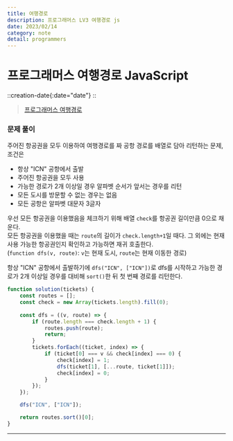 ```yaml
---
title: 여행경로
description: 프로그래머스 LV3 여행경로 js
date: 2023/02/14
category: note
detail: programmers
---
```


# 프로그래머스 여행경로 JavaScript
::creation-date{:date="date"}
::

> <a href="https://school.programmers.co.kr/learn/courses/30/lessons/43164?language=javascript" target="_blank" class="font-bold">프로그래머스 여행경로</a>

### 문제 풀이
주어진 항공권을 모두 이용하여 여행경로를 짜 공항 경로를 배열로 담아 리턴하는 문제, 조건은
- 항상 "ICN" 공항에서 출발
- 주어진 항공권을 모두 사용
- 가능한 경로가 2개 이상일 경우 알파벳 순서가 앞서는 경우를 리턴
- 모든 도시를 방문할 수 없는 경우는 없음
- 모든 공항은 알파벳 대문자 3글자  

우선 모든 항공권을 이용했음을 체크하기 위해 배열 `check`를 항공권 길이만큼 0으로 채운다.  
모든 항공권을 이용했을 때는 `route`의 길이가 `check.length+1`일 때다. 그 외에는 현재 사용 가능한 항공권인지 확인하고 가능하면 재귀 호출한다.  
(`function dfs(v, route)`: `v`는 현재 도시, `route`는 현재 이동한 경로)  

항상 "ICN" 공항에서 출발하기에 `dfs("ICN", ["ICN"])`로 dfs를 시작하고 가능한 경로가 2개 이상일 경우를 대비해 `sort()`한 뒤 첫 번째 경로를 리턴한다.
```js
function solution(tickets) {
    const routes = [];
    const check = new Array(tickets.length).fill(0);
    
    const dfs = ((v, route) => {
        if (route.length === check.length + 1) {
            routes.push(route);
            return;
        }
        tickets.forEach((ticket, index) => {
            if (ticket[0] === v && check[index] === 0) {
                check[index] = 1;
                dfs(ticket[1], [...route, ticket[1]]);
                check[index] = 0;
            }
        });
    });

    dfs("ICN", ["ICN"]);

    return routes.sort()[0];
}
```

---